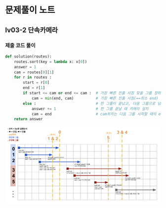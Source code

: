 # 문제풀이 노트
## lv03-2 단속카메라
### 제출 코드 풀이
```python
def solution(routes):
    routes.sort(key = lambda x: x[0])
    answer = 1
    cam = routes[0][1]
    for r in routes :
        start = r[0]
        end = r[1]
        if start <= cam or end <= cam :  # 가장 빠른 진출 시점 찾을 그룹 정하기(진입 기준 정렬되어 있으므로 'start는 cam 보다 앞에 있지만 end는 뒤에 있는 경우', 즉 진입은 앞 그룹에 & 진출은 뒷 그룹에 "끼인 경우"도 포함됨
            cam = min(end, cam)          # 가장 빠른 진출 시점(==최소 end) 찾기
        else :                           # 한 그룹이 끝났고, 다음 그룹으로 넘어감
            answer += 1                  # 한 그룹 끝날 때 카메라 설치
            cam = end                    # cam위치는 다음 그룹 시작할 때의 end위치로 옮겨둠(이렇게 해야 그 그룹의 모든 end에 대해 min값 찾기 가능)
    return answer
```
![참조](https://github.com/euiminnn/image-upload/blob/master/cam.png)
